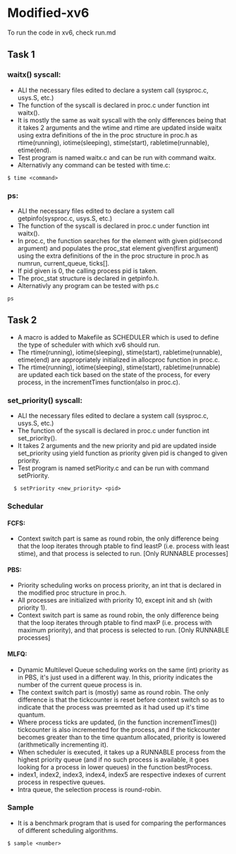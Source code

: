# Modified-xv6
To run the code in xv6, check run.md
## Task 1

### waitx() syscall:
	
- ALl the necessary files edited to declare a system call (sysproc.c, usys.S, etc.)
- The function of the syscall is declared in proc.c under function int waitx().
- It is mostly the same as wait syscall with the only differences being that it takes 2 arguments and the wtime and rtime are updated inside waitx using extra definitions of the in the proc structure in proc.h as rtime(running), iotime(sleeping), stime(start), rabletime(runnable), etime(end).
- Test program is named waitx.c and can be run with command waitx.
- Alternativly any command can be tested with time.c:
```
$ time <command>
```

### ps:

- ALl the necessary files edited to declare a system call getpinfo(sysproc.c, usys.S, etc.)
- The function of the syscall is declared in proc.c under function int waitx().
- In proc.c, the function searches for the element with given pid(second argument) and populates the proc_stat element given(first argument) using the extra definitions of the in the proc structure in proc.h as numrun, current_queue, ticks[].
- If pid given is 0, the calling process pid is taken.
- The proc_stat structure is declared in getpinfo.h.
- Alternativly any program can be tested with ps.c
```
ps
```

## Task 2

- A macro is added to Makefile as SCHEDULER which is used to define the type of scheduler with which xv6 should run.
- The rtime(running), iotime(sleeping), stime(start), rabletime(runnable), etime(end) are appropriately initialized in allocproc function in proc.c.
- The rtime(running), iotime(sleeping), stime(start), rabletime(runnable) are updated each tick based on the state of the process, for every process, in the incrementTimes function(also in proc.c).

### set_priority() syscall:
	
- ALl the necessary files edited to declare a system call (sysproc.c, usys.S, etc.)
- The function of the syscall is declared in proc.c under function int set_priority().
- It takes 2 arguments and the new priority and pid are updated inside set_priority using yield function as priority given pid is changed to given priority.
- Test program is named setPiority.c and can be run with command setPriority.
```
  $ setPriority <new_priority> <pid>
```  
### Schedular

#### FCFS:
	
- Context switch part is same as round robin, the only difference being that the loop iterates through ptable to find leastP (i.e. process with least stime), and that process is selected to run. [Only RUNNABLE processes]

#### PBS:
	
- Priority scheduling works on process priority, an int that is declared in the modified proc structure in proc.h.
- All processes are initialized with priority 10, except init and sh (with priority 1).
- Context switch part is same as round robin, the only difference being that the loop iterates through ptable to find maxP (i.e. process with maximum priority), and that process is selected to run. [Only RUNNABLE processes]

#### MLFQ:
	
- Dynamic Multilevel Queue scheduling works on the same (int) priority as in PBS, it's just used in a different way. In this, priority indicates the number of the current queue process is in.
- The context switch part is (mostly) same as round robin. The only difference is that the tickcounter is reset before context switch so as to indicate that the process was preemted as it had used up it's time quantum.
- Where process ticks are updated, (in the function incrementTimes()) tickcounter is also incremented for the process, and if the tickcounter becomes greater than to the time quantum allocated, priority is lowered (arithmetically incrementing it).
- When scheduler is executed, it takes up a RUNNABLE process from the highest priority queue (and if no such process is available, it goes looking for a process in lower queues) in the function bestProcess.
- index1, index2, index3, index4, index5 are respective indexes of current process in respective queues.
- Intra queue, the selection process is round-robin. 

### Sample

- It is a benchmark program that is used for comparing the performances of different scheduling algorithms.
```
$ sample <number>
```
